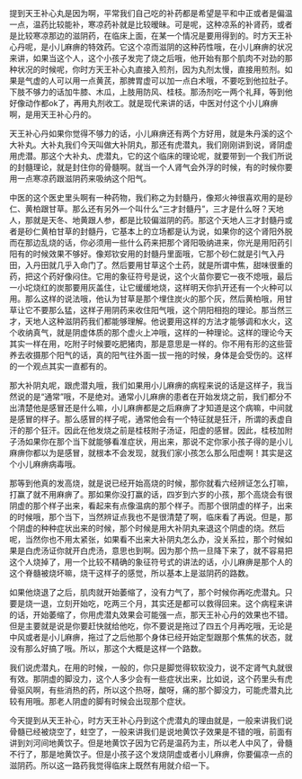 提到天王补心丸是因为啊，平常我们自己吃的补药都是希望是平和中正或者是偏温一点，温药比较能补，寒凉药补就是比较暧昧。可是呢，这种凉系的补肾药，或者是比较寒凉那边的滋阴药，在临床上面，在某一个情况是要用得到的。时方天王补心丹呢，是小儿麻痹的特效药。它这个凉而滋阴的这种药性哦，在小儿麻痹的状况来讲，如果当这个人，这个小孩子发完了烧之后哦，他开始有那个肌肉不对劲的那种状况的时候呢，你时方天王补心丸直接入煎剂，因为丸剂太慢，直接用煎剂。如果是气虚的人可以用一点黄芪，那脾胃虚可以加一点白术哦，不要吃到他拉肚子。下肢不够力的话加牛膝、木瓜，上肢用防风、桂枝。那汤剂吃一两个礼拜，等到他好像动作都ok了，再用丸剂收工。就是现代来讲的话，中医对付这个小儿麻痹啊，是用天王补心丹的。

天王补心丹如果你觉得不够力的话，小儿麻痹还有两个方好用，就是朱丹溪的这个大补丸。大补丸我们今天叫做大补阴丸，那还有虎潜丸，我们刚刚讲到说，肾阴虚用虎潜。那这个大补丸、虎潜丸，它的这个临床的理论呢，就要带到一个我们所说的封髓理论，就是封住你的骨髓啊。就当一个人肾气会外浮的时候，有的时候你要用一点寒凉药跟滋阴药来吸纳这个阳气。

中医的这个医史里头啊有一种药物，我们称之为封髓丹，像郑火神很喜欢用的是砂仁、黄柏跟甘草。那么还有另外一个叫什么“三才封髓丹”，三才是什么呀？天地人，那就是天冬、地黄跟人参，都是比较偏滋阴的药。那这个天地人三才封髓丹或者是砂仁黄柏甘草的封髓丹，它基本上的立场都是认为说，如果你的这个肾阳外脱而在那边乱烧的话，你必须用一些什么药来把那个肾阳吸纳进来，你光是用阳药引阳有的时候效果不够好。像郑钦安用的封髓丹里面哦，它那个砂仁就是引气入丹田，入丹田就几乎入命门了。然后要用甘草这个土药，就是所谓中焦，甜味很重的药，把这个药好像闷住。它用的象征符号是说，这个火苗你要它一夜不熄哦，最后一小坨烧红的炭那要用灰盖住，让它缓缓地烧，这样明天你扒开还有一个火种可以用。那么这样的说法哦，他认为甘草是那个埋住炭火的那个灰，然后黄柏哦，用甘草让它不要那么猛，这样子用阴药来收住阳气哦，这个阴阳相抱的理论。那当然三才，天地人这种滋阴药我们都能够理解。他说要用这样的方法才能够调和水火，这个收纳真气，就是阴虚体质的那个虚火上冲哦，这样的一种理论。这样的理论今天其实一样在用，吃附子时候要吃肥猪肉，那是意思是一样的。你不用有形的这些营养去收摄那个阳气的话，真的阳气往外面一拔一拖的时候，身体是会受伤的。这样的一个观点其实一直都有的。

那大补阴丸呢，跟虎潜丸哦，我们如果用小儿麻痹的病程来说的话是这样子，我当然说的是“通常”哦，不是绝对。通常小儿麻痹的患者在开始发烧之前，我们都分不出清楚他是感冒还是什么嘛，小儿麻痹都是之后麻痹了才知道是这个病嘛，中间就是感冒的样子。那么感冒的样子呢，通常他会有一个特征就是狂汗，所谓的表虚自汗的那个狂汗。因此在他发烧之前是桂枝附子汤证，阳虚的感冒。因此，桂枝加附子汤如果你在那个当下就能够看准症状，用出来，那说不定你家小孩子得的是小儿麻痹你都以为是感冒，就根本不会发现，就我们家小孩怎么那么阳虚啊！其实是这个小儿麻痹病毒哦。

那等到他真的发高烧，就是说已经开始高烧的时候，那你就看六经辨证怎么打嘛，打赢了就不用麻痹了。那如果你没打赢的话，四岁到六岁的小孩，那个高烧会有很阴虚的那个样子出来，看起来有点像温病的那个样子。而那个很阴虚的样子，出来的时候哦，那个当下，当然辨证点我也不是很清楚了啊，临床看了再说。但是，那个阴虚的种种症状出来的时候，那个时候是用大补阴丸来退这个阴虚的烧。然后呢，当然你也不用太紧张，如果看不出来大补阴丸怎么办，没关系拉，那个时候如果是白虎汤证你就开白虎汤，意思也到啊。因为那个热一旦降下来了，就不容易把这个人烧掉了，用一个比较不精确的象征符号式的讲法的话，小儿麻痹是那个人的这个脊髓被烧坏嘛，烧干这样子的感觉，所以基本上是滋阴药的路数。

如果他烧退了之后，肌肉就开始萎缩了，没有力气了，那个时候你再吃虎潜丸。只要是烧一退，立刻开始吃，吃两三个月，其实还是都可以救得回来。这个病程来讲的话，开始萎缩了，你用虎潜丸效果会可能强一点，那天王补心丹的效果也不错。但是主要就是说是你要赶快就给他吃，你不要说是拖过了四五个月再吃哦，无论是中风或者是小儿麻痹，拖过了之后他那个身体已经开始定型跟那个焦焦的状态，就没有那么好搞了哦。所以，那这个大概是这样一个路数。

我们说虎潜丸，在用的时候，一般的，你只是脚觉得软软没力，说不定肾气丸就很有效。那阴虚的脚没力，这个人多少会有一些症状出来，比如说，这个药里头有虎骨驱风啊，有些消热的药，所以这个热呀，酸呀，痛的那个脚没力，可能虎潜丸比较有用哦。那老人阴虚的脚有时候会出现那个症状。

今天提到从天王补心，时方天王补心丹到这个虎潜丸的理由就是，一般来讲我们说骨髓已经被烧空了，蛀空了，一般来讲我们是说地黄饮子效果是不错的哦，前面有讲到刘河间地黄饮子。但是地黄饮子因为它药是温药为主，所以老人中风了，骨髓不行了，那是地黄饮子。但是小孩子这个发烧阴虚或者小儿麻痹，你要偏凉一点的滋阴药。所以这一路药我觉得临床上既然有用就介绍一下。
